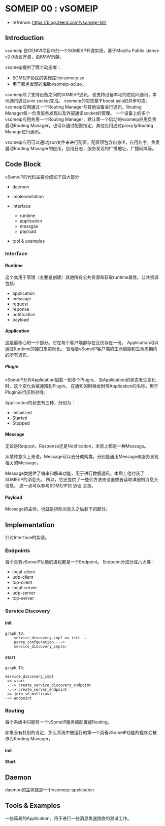 # SOMEIP 00 : vSOMEIP

* refrence: https://blog.zeerd.com/vsomeip-1st/

## Introduction
vsomeip 是GENIVI项目中的一个SOME/IP开源实现，基于Mozilla Public Liense v2.0协议开源，由BMW贡献。

vsomeip提供了两个动态库：
* SOME/IP协议的实现库libvsomeip.so
* 用于服务发现的库libvsomeip-sd.so。

vsomeip除了支持设备之间的SOME/IP通讯，也支持设备本地的进程间通讯，本地通讯通过unix socket完成。
vsomeip的实现基于boost.asio的异步IO库。
vsomeip应用通过一个Routing Manager与其他设备进行通讯，Routing Manager统一负责服务发现以及外部通讯socket的管理。
一个设备上的多个vsomeip应用共用一个Routing Manager，默认第一个启动的vsomeip应用负责启动Routing Manager，也可以通过配置指定，其他应用通过proxy与Routing Manage进行通讯。

vsomeip应用可以通过json文件来进行配置，配置项包含自身IP，应用名字，负责启动Routing Manager的应用，应用日志，服务发现的广播地址，广播间隔等。


## Code Block

vSomeIP的代码主要分成如下四大部分

* daemon

* implementation

* interface
    - runtime
    - application
    - messgae
    - payload

* tool & examples

### Interface

#### Runtime
这个类用于管理（主要是创建）其他所有公共资源和获取runtime属性。公共资源包括:

- application
- message
- request
- reponse
- notification
- payload

#### Application
这是最核心的一个部分。它在每个客户端都存在且仅存在一份。
Application可以通过Runtime的接口来实例化。
管理着vSomeIP客户端的生命周期和生命周期内的所有通讯。

##### Plugin

vSomeIP允许Application加载一到多个Plugin。
当Application的状态发生变化时，这个变化会被通知到Plugin。
在通知的时候会附带Application的名称。用于Plugin进行区别对待。

Application的状态有三种，分别为：
* Initialized
* Started
* Stopped

#### Message
无论是Request、Response还是Notification，本质上都是一种Message。

从某种意义上来说，Message可以去分成两类，分别是通用Message和服务发现相关的Message。

Message类提供了编串和解串功能，用于进行数据通讯，本质上他封装了SOME/IP的消息头。
所以，它还提供了一些列方法来设置或者读取详细的消息头信息。
这一点可以参考SOME/IP的 协议 文档。

#### Payload

Message的主体。也就是排除消息头之后剩下的部分。


## Implementation
针对Interface的实装。 

### Endpoints
每个具有vSomeIP功能的进程都是一个Endpoint。
Endpoint分成分成六大类：

- local-client
- udp-client
- tcp-client
- local-server
- udp-server
- tcp-server


### Service Discovery

#### init

```mermaid
graph TD;
    service_discovery_impl == init -.- 
    parse_confguration -.->
    service_discovery_imple;

```

#### start
```mermaid
graph TD;

service_discovery_impl
 == start 
 -.-> create_service_discovery_endpoint 
 -.-> create_server_endpoint 
 == join_sd_multicast
--> endpoint

```

### Routing

每个系统中只能有一个vSomeIP服务被配置成Routing。

如果没有特别的设定，那么系统中被运行的第一个具备vSomeIP功能的程序会被作为Routing Manager。


#### Init





#### Start




## Daemon

daemon的主体就是一个vsomeip::application




## Tools & Examples

一些简易的Application。用于进行一些消息发送接收的测试工作。











